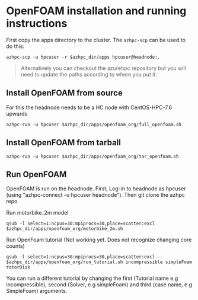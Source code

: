 # OpenFOAM installation and running instructions

First copy the apps directory to the cluster.  The `azhpc-scp` can be used to do this:

    azhpc-scp -u hpcuser -r $azhpc_dir/apps hpcuser@headnode:.


> Alternatively you can checkout the azurehpc repository but you will need to update the paths according to where you put it.

## Install OpenFOAM from source

For this the headnode needs to be a HC node with CentOS-HPC-7.6 upwards

```
azhpc-run -u hpcuser $azhpc_dir/apps/openfoam_org/full_openfoam.sh
```


## Install OpenFOAM from tarball

```
azhpc-run -u hpcuser $azhpc_dir/apps/openfoam_org/tar_openfoam.sh
```

## Run OpenFOAM 

OpenFOAM is run on the headnode. First, Log-in to headnode as hpcuser (using "azhpc-connect -u hpcuser headnode").
Then git clone the azhpc repo

Run motorbike_2m model
```
qsub -l select=1:ncpus=30:mpiprocs=30,place=scatter:excl $azhpc_dir/apps/openfoam_org/motorbike_2m.sh
```
Run OpenFoam tutorial (Not working yet. Does not recognize changing core counts)
```
qsub -l select=1:ncpus=30:mpiprocs=30,place=scatter:excl -- $azhpc_dir/apps/openfoam_org/run_tutorial.sh incompressible simpleFoam rotorDisk
```
You can run a different tutorial by changing the first (Tutorial name e.g incompressible), second (Solver, e.g simpleFoam) and third (case name, e.g SimpleFoam) arguments. 

